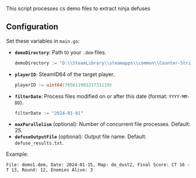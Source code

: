 This script processes cs demo files to extract ninja defuses

## Configuration

Set these variables in `main.go`:

- **`demoDirectory`**: Path to your `.dem` files.
  ```go
  demoDirectory := "D:\\SteamLibrary\\steamapps\\common\\Counter-Strike Global Offensive\\game\\csgo\\replays"
  ```
- **`playerID`**: SteamID64 of the target player.
  ```go
  playerID := uint64(76561199121731119)
  ```
- **`filterDate`**: Process files modified on or after this date (format: `YYYY-MM-DD`).
  ```go
  filterDate := "2024-01-01"
  ```
- **`maxParallelism`** (optional): Number of concurrent file processes. Default: 25.
- **`defuseOutputFile`** (optional): Output file name. Default: `defuse_results.txt`.

Example:
```
File: demo1.dem, Date: 2024-01-15, Map: de_dust2, Final Score: CT 16 - T 13, Round: 12, Enemies Alive: 3
```

